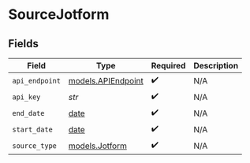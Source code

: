 # SourceJotform


## Fields

| Field                                                                | Type                                                                 | Required                                                             | Description                                                          |
| -------------------------------------------------------------------- | -------------------------------------------------------------------- | -------------------------------------------------------------------- | -------------------------------------------------------------------- |
| `api_endpoint`                                                       | [models.APIEndpoint](../models/apiendpoint.md)                       | :heavy_check_mark:                                                   | N/A                                                                  |
| `api_key`                                                            | *str*                                                                | :heavy_check_mark:                                                   | N/A                                                                  |
| `end_date`                                                           | [date](https://docs.python.org/3/library/datetime.html#date-objects) | :heavy_check_mark:                                                   | N/A                                                                  |
| `start_date`                                                         | [date](https://docs.python.org/3/library/datetime.html#date-objects) | :heavy_check_mark:                                                   | N/A                                                                  |
| `source_type`                                                        | [models.Jotform](../models/jotform.md)                               | :heavy_check_mark:                                                   | N/A                                                                  |